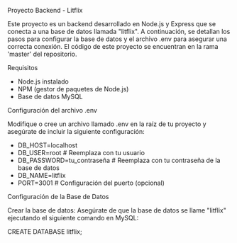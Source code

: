 Proyecto Backend - Litflix

Este proyecto es un backend desarrollado en Node.js y Express que se conecta a una base de datos llamada "litflix". A continuación, se detallan los pasos para configurar la base de datos y el archivo .env para asegurar una correcta conexión. El código de este proyecto se encuentran en la rama 'master' del repositorio.

Requisitos

- Node.js instalado
- NPM (gestor de paquetes de Node.js)
- Base de datos MySQL

Configuración del archivo .env

Modifique o cree un archivo llamado .env en la raíz de tu proyecto y asegúrate de incluir la siguiente configuración:

- DB_HOST=localhost
- DB_USER=root # Reemplaza con tu usuario
- DB_PASSWORD=tu_contraseña # Reemplaza con tu contraseña de la base de datos
- DB_NAME=litflix
- PORT=3001 # Configuración del puerto (opcional)


Configuración de la Base de Datos

Crear la base de datos: Asegúrate de que la base de datos se llame "litflix" ejecutando el siguiente comando en MySQL:

CREATE DATABASE litflix;

